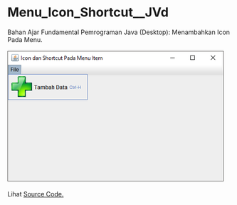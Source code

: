 # Menu_Icon_Shortcut__JVd
Bahan Ajar Fundamental Pemrograman Java (Desktop): Menambahkan Icon Pada Menu.<br><br>
<img src="https://github.com/RizkyKhapidsyah/Menu_Icon_Shortcut__JVd/blob/master/rslts/001.png"><br><br>
Lihat <a href="https://github.com/RizkyKhapidsyah/Menu_Icon_Shortcut__JVd/tree/master/src">Source Code.</a>
